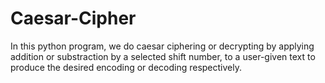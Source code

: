 # Caesar-Cipher
In this python program, we do caesar ciphering or decrypting by applying addition or substraction by a selected shift number, to a user-given text to produce the desired encoding or decoding respectively.
